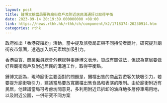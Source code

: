 ```yaml
---
layout: post
title: 鍾博文稱當局要與廟街商戶及附近居民溝通好以取得平衡
date: 2023-09-14 20:19:39.000000000 +08:00
link: https://news.rthk.hk/rthk/ch/component/k2/1718374-20230914.htm
categories: rthk
---
```


政府推出「香港夜繽紛」活動，當中提及旅發局正與不同持份者商討，研究提升廟街夜市氛圍，透過加入新元素增加吸引力。

香港百貨、商業僱員總會外務總幹事鍾博文表示，贊成有關做法，但認為當局要做好與廟街商戶及附近居民的溝通工作，取得平衡點。

鍾博文認為，現時廟街主要面對的問題是，攤檔出售的商品對遊客欠缺吸引力，若要提升廟街吸引力，建議當局要放寬攤檔出售食品和表演的限制。由於廟街附近有民居，他建議當局可考慮坊間意見，多利用附近已拆卸的油麻地多層停車場用地，以及附近公園，一併研究不同方案
